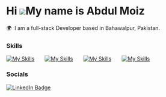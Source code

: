 Hi ![](https://user-images.githubusercontent.com/18350557/176309783-0785949b-9127-417c-8b55-ab5a4333674e.gif)My name is Abdul Moiz
========================================================================================================================================

🌍  I am a full-stack Developer based in Bahawalpur, Pakistan.
<br/>

### Skills
[![My Skills](https://skillicons.dev/icons?i=wordpress)](https://skillicons.dev) &nbsp;&nbsp;&nbsp;&nbsp;&nbsp;
[![My Skills](https://skillicons.dev/icons?i=html,css,bootstrap&theme=dark)](https://skillicons.dev) &nbsp;&nbsp;&nbsp;&nbsp;&nbsp; [![My Skills](https://skillicons.dev/icons?i=js,nodejs,express)](https://skillicons.dev) &nbsp;&nbsp;&nbsp;&nbsp;&nbsp; 
[![My Skills](https://skillicons.dev/icons?i=mysql,mongodb)](https://skillicons.dev) 
<br/>

### Socials

<div id="badges">
  <a href="https://www.linkedin.com/in/moiz-codebyte/">
    <img src="https://img.shields.io/badge/LinkedIn-blue?style=for-the-badge&logo=linkedin&logoColor=white" alt="LinkedIn Badge"/>
  </a>
</div>

